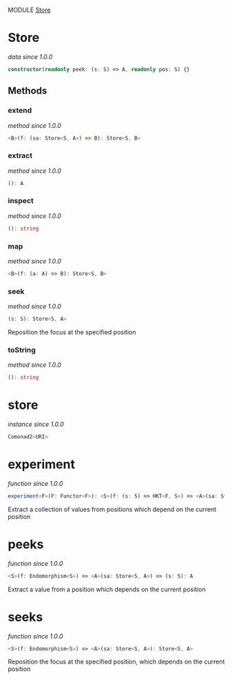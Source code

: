 MODULE [Store](https://github.com/gcanti/fp-ts/blob/master/src/Store.ts)

# Store

_data_
_since 1.0.0_

```ts
constructor(readonly peek: (s: S) => A, readonly pos: S) {}
```

## Methods

### extend

_method_
_since 1.0.0_

```ts
<B>(f: (sa: Store<S, A>) => B): Store<S, B>
```

### extract

_method_
_since 1.0.0_

```ts
(): A
```

### inspect

_method_
_since 1.0.0_

```ts
(): string
```

### map

_method_
_since 1.0.0_

```ts
<B>(f: (a: A) => B): Store<S, B>
```

### seek

_method_
_since 1.0.0_

```ts
(s: S): Store<S, A>
```

Reposition the focus at the specified position

### toString

_method_
_since 1.0.0_

```ts
(): string
```

# store

_instance_
_since 1.0.0_

```ts
Comonad2<URI>
```

# experiment

_function_
_since 1.0.0_

```ts
experiment<F>(F: Functor<F>): <S>(f: (s: S) => HKT<F, S>) => <A>(sa: Store<S, A>) => HKT<F, A>
```

Extract a collection of values from positions which depend on the current position

# peeks

_function_
_since 1.0.0_

```ts
<S>(f: Endomorphism<S>) => <A>(sa: Store<S, A>) => (s: S): A
```

Extract a value from a position which depends on the current position

# seeks

_function_
_since 1.0.0_

```ts
<S>(f: Endomorphism<S>) => <A>(sa: Store<S, A>): Store<S, A>
```

Reposition the focus at the specified position, which depends on the current position
